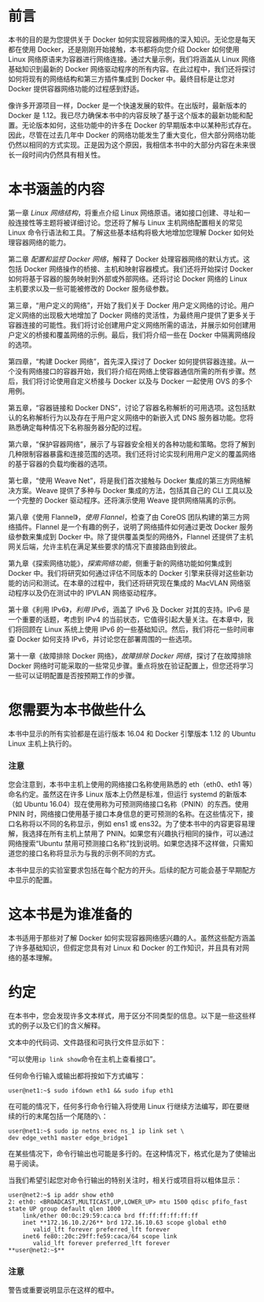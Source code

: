 # 前言

本书的目的是为您提供关于 Docker 如何实现容器网络的深入知识。无论您是每天都在使用 Docker，还是刚刚开始接触，本书都将向您介绍 Docker 如何使用 Linux 网络原语来为容器进行网络连接。通过大量示例，我们将涵盖从 Linux 网络基础知识到最新的 Docker 网络驱动程序的所有内容。在此过程中，我们还将探讨如何将现有的网络结构和第三方插件集成到 Docker 中。最终目标是让您对 Docker 提供容器网络功能的过程感到舒适。

像许多开源项目一样，Docker 是一个快速发展的软件。在出版时，最新版本的 Docker 是 1.12。我已尽力确保本书中的内容反映了基于这个版本的最新功能和配置。无论版本如何，这些功能中的许多在 Docker 的早期版本中以某种形式存在。因此，尽管在过去几年中 Docker 的网络功能发生了重大变化，但大部分网络功能仍然以相同的方式实现。正是因为这个原因，我相信本书中的大部分内容在未来很长一段时间内仍然具有相关性。

# **本书涵盖的内容**

第一章 *Linux 网络结构*，将重点介绍 Linux 网络原语。诸如接口创建、寻址和一般连接性等主题将被详细讨论。您还将了解与 Linux 主机网络配置相关的常见 Linux 命令行语法和工具。了解这些基本结构将极大地增加您理解 Docker 如何处理容器网络的能力。

第二章 *配置和监控 Docker 网络*，解释了 Docker 处理容器网络的默认方式。这包括 Docker 网络操作的桥接、主机和映射容器模式。我们还将开始探讨 Docker 如何将基于容器的服务映射到外部或外部网络。还将讨论 Docker 网络的 Linux 主机要求以及一些可能被修改的 Docker 服务级参数。

第三章，“用户定义的网络”，开始了我们关于 Docker 用户定义网络的讨论。用户定义网络的出现极大地增加了 Docker 网络的灵活性，为最终用户提供了更多关于容器连接的可能性。我们将讨论创建用户定义网络所需的语法，并展示如何创建用户定义的桥接和覆盖网络的示例。最后，我们将介绍一些在 Docker 中隔离网络段的选项。

第四章，“构建 Docker 网络”，首先深入探讨了 Docker 如何提供容器连接。从一个没有网络接口的容器开始，我们将介绍在网络上使容器通信所需的所有步骤。然后，我们将讨论使用自定义桥接与 Docker 以及与 Docker 一起使用 OVS 的多个用例。

第五章，“容器链接和 Docker DNS”，讨论了容器名称解析的可用选项。这包括默认的名称解析行为以及存在于用户定义网络中的新嵌入式 DNS 服务器功能。您将熟悉确定每种情况下名称服务器分配的过程。

第六章，“保护容器网络”，展示了与容器安全相关的各种功能和策略。您将了解到几种限制容器暴露和连接范围的选项。我们还将讨论实现利用用户定义的覆盖网络的基于容器的负载均衡器的选项。

第七章，“使用 Weave Net”，将是我们首次接触与 Docker 集成的第三方网络解决方案。Weave 提供了多种与 Docker 集成的方法，包括其自己的 CLI 工具以及一个完整的 Docker 驱动程序。还将演示使用 Weave 提供网络隔离的示例。

第八章《使用 Flannel》，*使用 Flannel*，检查了由 CoreOS 团队构建的第三方网络插件。Flannel 是一个有趣的例子，说明了网络插件如何通过更改 Docker 服务级参数来集成到 Docker 中。除了提供覆盖类型的网络外，Flannel 还提供了主机网关后端，允许主机在满足某些要求的情况下直接路由到彼此。

第九章《探索网络功能》，*探索网络功能*，侧重于新的网络功能如何集成到 Docker 中。我们将研究如何通过评估不同版本的 Docker 引擎来获得对这些新功能的访问和测试。在本章的过程中，我们还将研究现在集成的 MacVLAN 网络驱动程序以及仍在测试中的 IPVLAN 网络驱动程序。

第十章《利用 IPv6》，*利用 IPv6*，涵盖了 IPv6 及 Docker 对其的支持。IPv6 是一个重要的话题，考虑到 IPv4 的当前状态，它值得引起大量关注。在本章中，我们将回顾在 Linux 系统上使用 IPv6 的一些基础知识。然后，我们将花一些时间审查 Docker 如何支持 IPv6，并讨论您在部署周围的一些选项。

第十一章《故障排除 Docker 网络》，*故障排除 Docker 网络*，探讨了在故障排除 Docker 网络时可能采取的一些常见步骤。重点将放在验证配置上，但您还将学习一些可以证明配置是否按预期工作的步骤。

# 您需要为本书做些什么

本书中显示的所有实验都是在运行版本 16.04 和 Docker 引擎版本 1.12 的 Ubuntu Linux 主机上执行的。

### 注意

您会注意到，本书中主机上使用的网络接口名称使用熟悉的 eth（eth0、eth1 等）命名约定。虽然这在许多 Linux 版本上仍然是标准，但运行 systemd 的新版本（如 Ubuntu 16.04）现在使用称为可预测网络接口名称（PNIN）的东西。使用 PNIN 时，网络接口使用基于接口本身信息的更可预测的名称。在这些情况下，接口名称将以不同的名称显示，例如 ens1 或 ens32。为了使本书中的内容更容易理解，我选择在所有主机上禁用了 PNIN。如果您有兴趣执行相同的操作，可以通过网络搜索“Ubuntu 禁用可预测接口名称”找到说明。如果您选择不这样做，只需知道您的接口名称将显示为与我的示例不同的方式。

本书中显示的实验室要求包括在每个配方的开头。后续的配方可能会基于早期配方中显示的配置。

# 这本书是为谁准备的

本书适用于那些对了解 Docker 如何实现容器网络感兴趣的人。虽然这些配方涵盖了许多基础知识，但假定您具有对 Linux 和 Docker 的工作知识，并且具有对网络的基本理解。

# 约定

在本书中，您会发现许多文本样式，用于区分不同类型的信息。以下是一些这些样式的例子以及它们的含义解释。

文本中的代码词、文件路径和可执行文件显示如下：

“可以使用`ip link show`命令在主机上查看接口”。

任何命令行输入或输出都将按如下方式编写：

```
user@net1:~$ sudo ifdown eth1 && sudo ifup eth1
```

在可能的情况下，任何多行命令行输入将使用 Linux 行继续方法编写，即在要继续的行的末尾包括一个尾随的`\`：

```
user@net1:~$ sudo ip netns exec ns_1 ip link set \
dev edge_veth1 master edge_bridge1
```

在某些情况下，命令行输出也可能是多行的。在这种情况下，格式化是为了使输出易于阅读。

当我们希望引起您对命令行输出的特别关注时，相关行或项目将以粗体显示：

```
user@net2:~$ ip addr show eth0
2: eth0: <BROADCAST,MULTICAST,UP,LOWER_UP> mtu 1500 qdisc pfifo_fast state UP group default qlen 1000
    link/ether 00:0c:29:59:ca:ca brd ff:ff:ff:ff:ff:ff
    inet **172.16.10.2/26** brd 172.16.10.63 scope global eth0
       valid_lft forever preferred_lft forever
    inet6 fe80::20c:29ff:fe59:caca/64 scope link
       valid_lft forever preferred_lft forever
**user@net2:~$**

```

### 注意

警告或重要说明显示在这样的框中。
